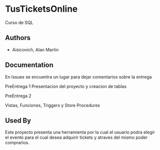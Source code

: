 # TusTicketsOnline

Curso de SQL

## Authors

- Aisicovich, Alan Martin


## Documentation

En Issues se encuentra un lugar para dejar comentarios sobre la entrega

PreEntrega 1
Presentacion del proyecto y creacion de tablas 

PreEntrega 2

Vistas, Funciones, Triggers y Store Procedures

## Used By

Este proyecto presenta una herramienta por la cual el usuario podra elegir el evento para el cual desea adquirir tickets y atraves del mismo poder comprarlos.
